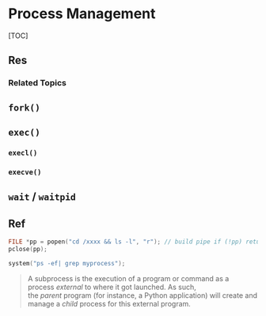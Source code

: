 # Process Management

[TOC]



## Res
### Related Topics



## `fork()`



## `exec()`
### `execl()`

### `execve()`



## `wait` / `waitpid`






## Ref
[👍 Linux编程之exec类函数（参数详解+示例）]: https://blog.csdn.net/qq_44786250/article/details/105329417
[👍 Linux - 进程控制(进程等待)]: https://blog.csdn.net/ikun66666/article/details/129664969
[👍 C++之execlp函数用法]: https://blog.csdn.net/chengqiuming/article/details/88926460
[waitpid()函数]: https://www.cnblogs.com/wanghao-boke/p/11311806.html


[C++多线程项目 - 创建子进程]: https://blog.csdn.net/YJEthan/article/details/127194435
[C++ 快速获取文件夹(目录)下的所有文件名]: https://blog.csdn.net/Love_Point/article/details/109209154
[Linux系统 C/C++获取当前文件夹路径和文件名]: https://blog.csdn.net/qq_40250056/article/details/114832692
[C++执行shell命令]: https://blog.csdn.net/u012234115/article/details/89215980
```cpp
FILE *pp = popen("cd /xxxx && ls -l", "r"); // build pipe if (!pp) return 1;
pclose(pp);

system("ps -ef| grep myprocess");
```

[`subprocess` — Subprocess management | python3 docs]: https://docs.python.org/3/library/subprocess.html#module-subprocess "subprocess: Subprocess management."

[Monitoring Python subprocesses]: https://blog.dalibo.com/2022/09/12/monitoring-python-subprocesses.html

> A subprocess is the execution of a program or command as a process _external_ to where it got launched. As such, the _parent_ program (for instance, a Python application) will create and manage a _child_ process for this external program.

[Interactive stdin, stdout with subprocess]: https://stackoverflow.com/questions/71026789/interactive-stdin-stdout-with-subprocess

